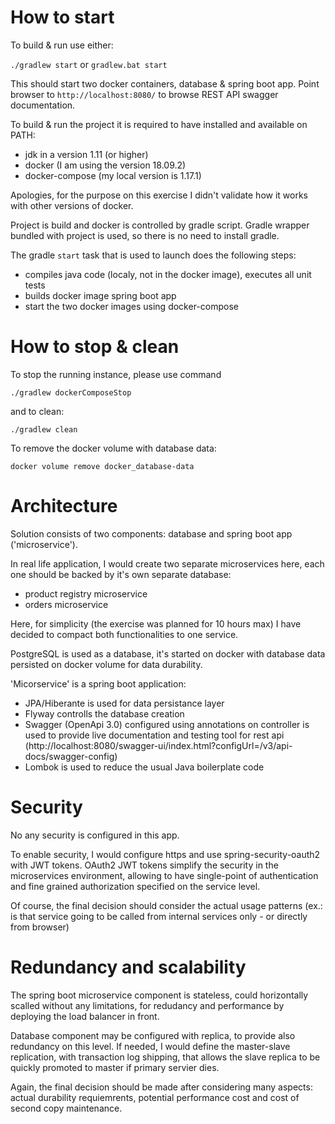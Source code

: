 # How to start

To build & run use either:

````./gradlew start````
 or 
```gradlew.bat start```

This should start two docker containers,  database & spring boot app. 
Point browser to ```http://localhost:8080/``` to browse REST API swagger documentation. 


To build & run the project it is required to have installed and available on PATH:
- jdk in a version 1.11 (or higher)
- docker (I am using the version 18.09.2)
- docker-compose (my local version is 1.17.1)

Apologies, for the purpose on this exercise I didn't validate how it works with other versions of docker.

Project is build and docker is controlled by gradle script.  Gradle wrapper bundled with project is used, so there is no need to install gradle.

The gradle `start` task that is used to launch does the following steps:
- compiles java code (localy, not in the docker image), executes all unit tests
- builds docker image spring boot app
- start the two docker images using docker-compose
  

# How to stop & clean

To stop the running instance, please use command

``./gradlew dockerComposeStop``
 
 and to clean:
 
 ``./gradlew clean``

To remove the docker volume with database data:

``docker volume remove docker_database-data``

# Architecture

Solution consists of two components: database and spring boot app ('microservice').

In real life application, I would create two separate microservices here, each one should be backed by 
it's own separate database:
- product registry microservice
- orders microservice
 
Here, for simplicity (the exercise was planned for 10 hours max) I have decided to compact both functionalities to one service.

PostgreSQL is used as a database, it's started on docker with database data persisted on docker volume for data durability.

'Micorservice' is a spring boot application:
 - JPA/Hiberante is used for data persistance layer
 - Flyway controlls the database creation
 - Swagger (OpenApi 3.0) configured using annotations on controller is used to provide live documentation and
   testing tool for rest api (http://localhost:8080/swagger-ui/index.html?configUrl=/v3/api-docs/swagger-config)
 - Lombok is used to reduce the usual Java boilerplate code   
 

# Security

No any security is configured in this app.

To enable security, I would configure https and use spring-security-oauth2 with JWT tokens.
OAuth2 JWT tokens simplify the security in the microservices environment, allowing to have single-point of authentication
and fine grained authorization specified on the service level. 

Of course, the final decision should consider the actual usage patterns (ex.: is that service going to be called from 
internal services only - or directly from browser)

# Redundancy and scalability

The spring boot microservice component is stateless, could horizontally scalled without any limitations, for redudancy and performance by deploying the load balancer in front. 

Database component may be configured with replica, to provide also redundancy on this level. If needed, I would define the master-slave replication, with transaction log shipping, that allows the slave replica to be quickly promoted to master if primary servier dies.

Again, the final decision should be made after considering many aspects: actual durability requiemrents, potential performance cost and cost of second copy maintenance. 


